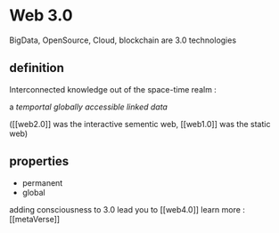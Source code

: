 # Web 3.0

BigData, OpenSource, Cloud, blockchain are 3.0 technologies

## definition 

Interconnected knowledge out of the space-time realm :

a *temportal globally accessible linked data*

([[web2.0]] was the interactive sementic web, [[web1.0]] was the static web)

## properties

 * permanent
 * global


adding consciousness to 3.0 lead you to [[web4.0]] learn more : [[metaVerse]]

